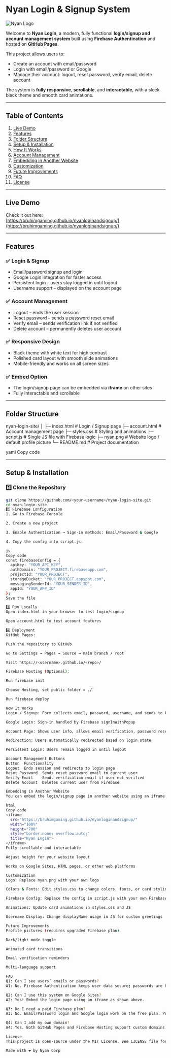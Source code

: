 # Nyan Login & Signup System

![Nyan Logo](nyan.png)

Welcome to **Nyan Login**, a modern, fully functional **login/signup and account management system** built using **Firebase Authentication** and hosted on **GitHub Pages**.  

This project allows users to:

- Create an account with email/password  
- Login with email/password or Google  
- Manage their account: logout, reset password, verify email, delete account  

The system is **fully responsive**, **scrollable**, and **interactable**, with a sleek black theme and smooth card animations.

---

## Table of Contents

1. [Live Demo](#live-demo)  
2. [Features](#features)  
3. [Folder Structure](#folder-structure)  
4. [Setup & Installation](#setup--installation)  
5. [How It Works](#how-it-works)  
6. [Account Management](#account-management)  
7. [Embedding in Another Website](#embedding-in-another-website)  
8. [Customization](#customization)  
9. [Future Improvements](#future-improvements)  
10. [FAQ](#faq)  
11. [License](#license)  

---

## Live Demo

Check it out here:  
[https://bruhimgaming.github.io/nyanloginandsignup/](https://bruhimgaming.github.io/nyanloginandsignup/)

---

## Features

### ✅ Login & Signup

- Email/password signup and login  
- Google Login integration for faster access  
- Persistent login – users stay logged in until logout  
- Username support – displayed on the account page  

### ✅ Account Management

- Logout – ends the user session  
- Reset password – sends a password reset email  
- Verify email – sends verification link if not verified  
- Delete account – permanently deletes user account  

### ✅ Responsive Design

- Black theme with white text for high contrast  
- Polished card layout with smooth slide animations  
- Mobile-friendly and works on all screen sizes  

### ✅ Embed Option

- The login/signup page can be embedded via **iframe** on other sites  
- Fully interactable and scrollable  

---

## Folder Structure

nyan-login-site/
│
├─ index.html # Login / Signup page
├─ account.html # Account management page
├─ styles.css # Styling and animations
├─ script.js # Single JS file with Firebase logic
├─ nyan.png # Website logo / default profile picture
└─ README.md # Project documentation

yaml
Copy code

---

## Setup & Installation

### 1️⃣ Clone the Repository

```bash
git clone https://github.com/<your-username>/nyan-login-site.git
cd nyan-login-site
2️⃣ Firebase Configuration
1. Go to Firebase Console

2. Create a new project

3. Enable Authentication → Sign-in methods: Email/Password & Google

4. Copy the config into script.js:

js
Copy code
const firebaseConfig = {
  apiKey: "YOUR_API_KEY",
  authDomain: "YOUR_PROJECT.firebaseapp.com",
  projectId: "YOUR_PROJECT",
  storageBucket: "YOUR_PROJECT.appspot.com",
  messagingSenderId: "YOUR_SENDER_ID",
  appId: "YOUR_APP_ID"
};
Save the file

3️⃣ Run Locally
Open index.html in your browser to test login/signup

Open account.html to test account features

4️⃣ Deployment
GitHub Pages:

Push the repository to GitHub

Go to Settings → Pages → Source → main branch / root

Visit https://<username>.github.io/<repo>/

Firebase Hosting (Optional):

Run firebase init

Choose Hosting, set public folder = ./`

Run firebase deploy

How It Works
Login / Signup: Form collects email, password, username, and sends to Firebase Authentication

Google Login: Sign-in handled by Firebase signInWithPopup

Account Page: Shows user info, allows email verification, password reset, logout, and deletion

Redirection: Users automatically redirected based on login state

Persistent Login: Users remain logged in until logout

Account Management Buttons
Button	Functionality
Logout	Ends session and redirects to login page
Reset Password	Sends reset password email to current user
Verify Email	Sends verification email if user not verified
Delete Account	Deletes current user from Firebase

Embedding in Another Website
You can embed the login/signup page in another website using an iframe:

html
Copy code
<iframe 
  src="https://bruhimgaming.github.io/nyanloginandsignup/" 
  width="100%" 
  height="700" 
  style="border:none; overflow:auto;" 
  title="Nyan Login">
</iframe>
Fully scrollable and interactable

Adjust height for your website layout

Works on Google Sites, HTML pages, or other web platforms

Customization
Logo: Replace nyan.png with your own logo

Colors & Fonts: Edit styles.css to change colors, fonts, or card styling

Firebase Config: Replace the config in script.js with your own Firebase project info

Animations: Update card animations in styles.css and JS

Username Display: Change displayName usage in JS for custom greetings

Future Improvements
Profile pictures (requires upgraded Firebase plan)

Dark/light mode toggle

Animated card transitions

Email verification reminders

Multi-language support

FAQ
Q1: Can I see users’ emails or passwords?
A1: No. Firebase Authentication keeps user data secure; passwords are hashed and not accessible.

Q2: Can I use this system on Google Sites?
A2: Yes! Embed the login page using an iframe as shown above.

Q3: Do I need a paid Firebase plan?
A3: No. Email/Password login and Google login work on the free plan. Profile pictures require storage, which needs a paid plan.

Q4: Can I add my own domain?
A4: Yes. Both GitHub Pages and Firebase Hosting support custom domains.

License
This project is open-source under the MIT License. See LICENSE file for details.

Made with ❤️ by Nyan Corp
